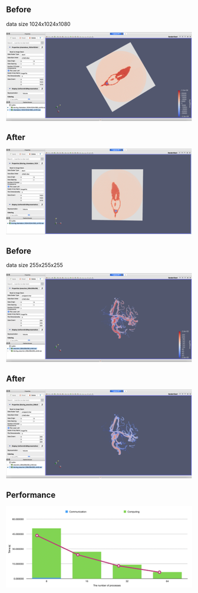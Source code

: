 
## Before

data size 1024x1024x1080

![1024_origin](https://github.com/KokoFan16/MPI/blob/master/spatial_filter/1024_origin.png)

## After

![1024_blurry](https://github.com/KokoFan16/MPI/blob/master/spatial_filter/1024_blurry.png)


## Before

data size 255x255x255

![1024_origin](https://github.com/KokoFan16/MPI/blob/master/spatial_filter/255_origin.png)

## After

![1024_blurry](https://github.com/KokoFan16/MPI/blob/master/spatial_filter/255_blurry.png)

## Performance
![performance](https://github.com/KokoFan16/MPI/blob/master/spatial_filter/performance.png)
